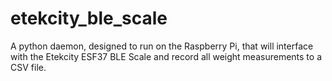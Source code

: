 # etekcity_ble_scale
A python daemon, designed to run on the Raspberry Pi, that will interface with the Etekcity ESF37 BLE Scale and record all weight measurements to a CSV file.
